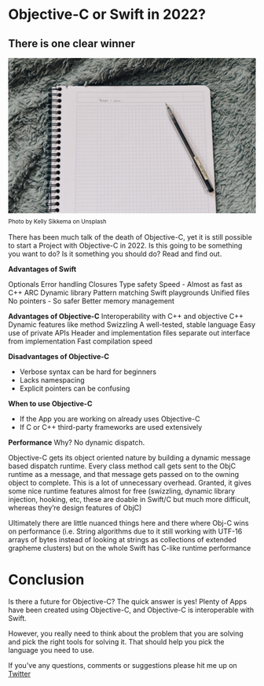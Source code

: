 # Objective-C or Swift in 2022?
## There is one clear winner

![Photo by Kelly Sikkema on Unsplash](Images/photo-1520871942340-42898ab9167f.jpeg)<br/>
<sub>Photo by Kelly Sikkema on Unsplash<sub>

There has been much talk of the death of Objective-C, yet it is still possible to start a Project with Objective-C in 2022. Is this going to be something you want to do? Is it something you should do? Read and find out.

**Advantages of Swift**

Optionals
Error handling
Closures
Type safety
Speed - Almost as fast as C++
ARC
Dynamic library
Pattern matching
Swift playgrounds
Unified files
No pointers - So safer
Better memory management

**Advantages of Objective-C**
Interoperability with C++ and objective C++
Dynamic features like method Swizzling
A well-tested, stable language
Easy use of private APIs
Header and implementation files separate out interface from implementation
Fast compilation speed

**Disadvantages of Objective-C**
- Verbose syntax can be hard for beginners
- Lacks namespacing
- Explicit pointers can be confusing

**When to use Objective-C**
- If the App you are working on already uses Objective-C
- If C or C++ third-party frameworks are used extensively

**Performance**
Why? No dynamic dispatch.

Objective-C gets its object oriented nature by building a dynamic message based dispatch runtime. Every class method call gets sent to the ObjC runtime as a message, and that message gets passed on to the owning object to complete. This is a lot of unnecessary overhead. Granted, it gives some nice runtime features almost for free (swizzling, dynamic library injection, hooking, etc, these are doable in Swift/C but much more difficult, whereas they’re design features of ObjC)

Ultimately there are little nuanced things here and there where Obj-C wins on performance (i.e. String algorithms due to it still working with UTF-16 arrays of bytes instead of looking at strings as collections of extended grapheme clusters) but on the whole Swift has C-like runtime performance


# Conclusion
Is there a future for Objective-C? The quick answer is yes! Plenty of Apps have been created using Objective-C, and Objective-C is interoperable with Swift.

However, you really need to think about the problem that you are solving and pick the right tools for solving it. That should help you pick the language you need to use.

 If you've any questions, comments or suggestions please hit me up on [Twitter](https://twitter.com/stevenpcurtis) 
